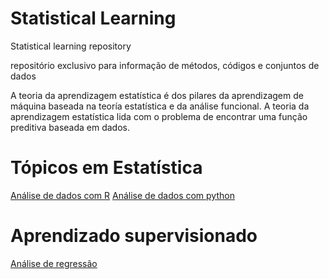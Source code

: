 # Statistical Learning
Statistical learning repository

repositório exclusivo para informação de métodos, códigos e conjuntos de dados

A teoria da aprendizagem estatística é dos pilares da aprendizagem de máquina baseada na teoría estatística e da análise funcional. A teoria da aprendizagem estatística lida com o problema de encontrar uma função preditiva baseada em dados.


# Tópicos em Estatística

[Análise de dados com R](https://bit.ly/3jxUsLV)
[Análise de dados com python](https://bit.ly/3sX7bfA)


# Aprendizado supervisionado

[Análise de regressão](https://bit.ly/3jvVHvg)
